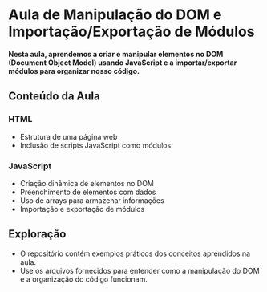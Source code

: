 # Aula de Manipulação do DOM e Importação/Exportação de Módulos

**Nesta aula, aprendemos a criar e manipular elementos no DOM (Document Object Model) usando JavaScript e a importar/exportar módulos para organizar nosso código.**

## Conteúdo da Aula

### HTML
- Estrutura de uma página web
- Inclusão de scripts JavaScript como módulos

### JavaScript
- Criação dinâmica de elementos no DOM
- Preenchimento de elementos com dados
- Uso de arrays para armazenar informações
- Importação e exportação de módulos

## Exploração
- O repositório contém exemplos práticos dos conceitos aprendidos na aula.
- Use os arquivos fornecidos para entender como a manipulação do DOM e a organização do código funcionam.




